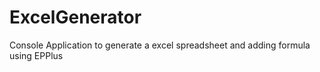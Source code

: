 # ExcelGenerator
Console Application to generate a excel spreadsheet and adding formula using EPPlus


